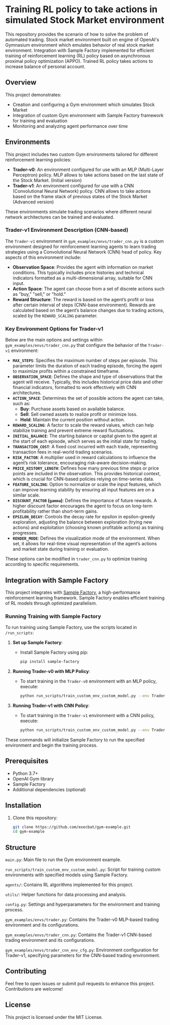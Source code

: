 # Training RL policy to take actions in simulated Stock Market environment

This repository provides the scenario of how to solve the problem of automated trading. Stock market environment built on engine of OpenAI's Gymnasium environment which emulates behavior of real stock market environment. Integration with Sample Factory implemented for efficient training of reinforcement learning (RL) policy based on asynchronous proximal policy optimization (APPO). Trained RL policy takes actions to increase balance of personal account.

## Overview

This project demonstrates:
- Creation and configuring a Gym environment which simulates Stock Market
- Integration of custom Gym environment with Sample Factory framework for training and evaluation
- Monitoring and analyzing agent performance over time

## Environments

This project includes two custom Gym environments tailored for different reinforcement learning policies:

- **Trader-v0**: An environment configured for use with an MLP (Multi-Layer Perceptron) policy. MLP allows to take actions based on the last state of the Stock Market. (Initial version)
- **Trader-v1**: An environment configured for use with a CNN (Convolutional Neural Network) policy. CNN allows to take actions based on the frame stack of previous states of the Stock Market (Advanced version)

These environments simulate trading scenarios where different neural network architectures can be trained and evaluated.

### Trader-v1 Environment Description (CNN-based)

The `Trader-v1` environment in `gym_examples/envs/trader_cnn.py` is a custom environment designed for reinforcement learning agents to learn trading strategies using a Convolutional Neural Network (CNN) head of policy. Key aspects of this environment include:

- **Observation Space**: Provides the agent with information on market conditions. This typically includes price histories and technical indicators formatted as a multi-dimensional array, suitable for CNN input.
- **Action Space**: The agent can choose from a set of discrete actions such as "buy," "sell," or "hold."
- **Reward Structure**: The reward is based on the agent’s profit or loss after certain interval of steps (CNN-base environment). Rewards are calculated based on the agent’s balance changes due to trading actions, scaled by the `REWARD_SCALING` parameter.

### Key Environment Options for Trader-v1

Below are the main options and settings within `gym_examples/envs/trader_cnn.py` that configure the behavior of the `Trader-v1` environment:

- **`MAX_STEPS`**: Specifies the maximum number of steps per episode. This parameter limits the duration of each trading episode, forcing the agent to maximize profits within a constrained timeframe.
- **`OBSERVATION_SPACE`**: Defines the shape and type of observations that the agent will receive. Typically, this includes historical price data and other financial indicators, formatted to work effectively with CNN architectures.
- **`ACTION_SPACE`**: Determines the set of possible actions the agent can take, such as:
  - **Buy**: Purchase assets based on available balance.
  - **Sell**: Sell owned assets to realize profit or minimize loss.
  - **Hold**: Maintain the current position without action.
- **`REWARD_SCALING`**: A factor to scale the reward values, which can help stabilize training and prevent extreme reward fluctuations.
- **`INITIAL_BALANCE`**: The starting balance or capital given to the agent at the start of each episode, which serves as the initial state for trading.
- **`TRANSACTION_COST`**: A fixed cost incurred with each trade, representing transaction fees in real-world trading scenarios.
- **`RISK_FACTOR`**: A multiplier used in reward calculations to influence the agent’s risk tolerance, encouraging risk-aware decision-making.
- **`PRICE_HISTORY_LENGTH`**: Defines how many previous time steps or price points are included in the observation. This provides historical context, which is crucial for CNN-based policies relying on time-series data.
- **`FEATURE_SCALING`**: Option to normalize or scale the input features, which can improve learning stability by ensuring all input features are on a similar scale.
- **`DISCOUNT_FACTOR` (`gamma`)**: Defines the importance of future rewards. A higher discount factor encourages the agent to focus on long-term profitability rather than short-term gains.
- **`EPSILON_DECAY`**: Controls the decay rate for epsilon in epsilon-greedy exploration, adjusting the balance between exploration (trying new actions) and exploitation (choosing known profitable actions) as training progresses.
- **`RENDER_MODE`**: Defines the visualization mode of the environment. When set, it allows for real-time visual representation of the agent’s actions and market state during training or evaluation.

These options can be modified in `trader_cnn.py` to optimize training according to specific requirements.

## Integration with Sample Factory

This project integrates with [Sample Factory](https://github.com/alex-petrenko/sample-factory), a high-performance reinforcement learning framework. Sample Factory enables efficient training of RL models through optimized parallelism.

### Running Training with Sample Factory

To run training using Sample Factory, use the scripts located in `/run_scripts`:

1. **Set up Sample Factory**:
   - Install Sample Factory using pip:
     ```bash
     pip install sample-factory
     ```

2. **Running Trader-v0 with MLP Policy**:
   - To start training in the `Trader-v0` environment with an MLP policy, execute:
     ```bash
     python run_scripts/train_custom_env_custom_model.py --env Trader-v0 --policy mlp_policy
     ```

3. **Running Trader-v1 with CNN Policy**:
   - To start training in the `Trader-v1` environment with a CNN policy, execute:
     ```bash
     python run_scripts/train_custom_env_custom_model.py --env Trader-v1 --policy cnn_policy
     ```

These commands will initialize Sample Factory to run the specified environment and begin the training process.

## Prerequisites

- Python 3.7+
- OpenAI Gym library
- Sample Factory
- Additional dependencies (optional)

## Installation

1. Clone this repository:
   ```bash
   git clone https://github.com/execbat/gym-example.git
   cd gym-example


## Structure
```main.py```: Main file to run the Gym environment example.

```run_scripts/train_custom_env_custom_model.py```: Script for training custom environments with specified models using Sample Factory.

```agents/```: Contains RL algorithms implemented for this project.

```utils/```: Helper functions for data processing and analysis.

```config.py```: Settings and hyperparameters for the environment and training process.

```gym_examples/envs/trader.py```: Contains the Trader-v0 MLP-based trading environment and its configurations.

```gym_examples/envs/trader_cnn.py```: Contains the Trader-v1 CNN-based trading environment and its configurations.

```gym_examples/envs/trader_cnn_env_cfg.py```: Environment configuration for Trader-v1, specifying parameters for the CNN-based trading environment.

## Contributing
Feel free to open issues or submit pull requests to enhance this project. Contributions are welcome!

## License
This project is licensed under the MIT License.
